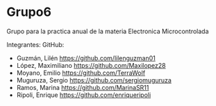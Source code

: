 # Grupo6
Grupo para la practica anual de la materia Electronica Microcontrolada

Integrantes: GitHub:
- Guzmán, Lilén https://github.com/lilenguzman01
- López, Maximiliano https://github.com/Maxilopez28
- Moyano, Emilio https://github.com/TerraWolf
- Muguruza, Sergio https://github.com/sergiomuguruza
- Ramos, Marina https://github.com/MarinaSR11
- Ripoli, Enrique https://github.com/enriqueripoli
